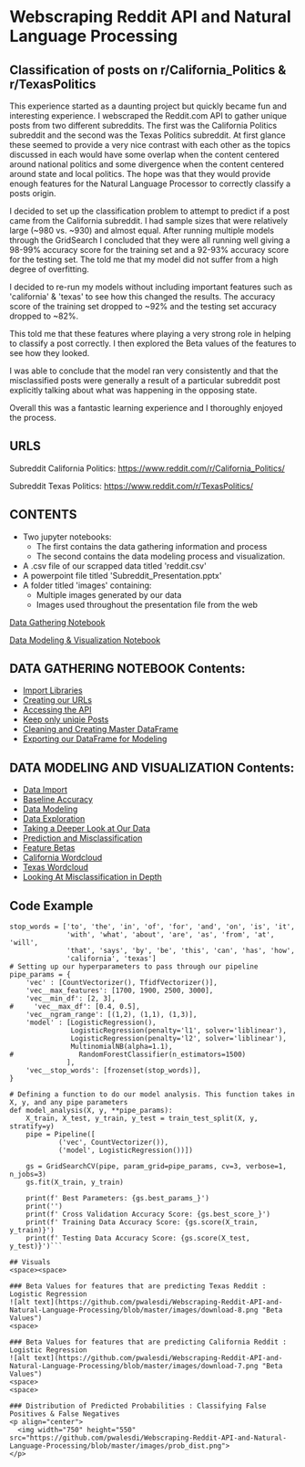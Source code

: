 
# Webscraping Reddit API and Natural Language Processing
## Classification of posts on r/California_Politics & r/TexasPolitics

This experience started as a daunting project but quickly became fun and interesting experience. I webscraped the Reddit.com API to gather unique posts from two different subreddits. The first was the California Politics subreddit and the second was the Texas Politics subreddit. At first glance these seemed to provide a very nice contrast with each other as the topics discussed in each would have some overlap when the content centered around national politics and some divergence when the content centered around state and local politics. The hope was that they would provide enough features for the Natural Language Processor to correctly classify a posts origin. 

I decided to set up the classification problem to attempt to predict if a post came from the California subreddit. I had sample sizes that were relatively large (~980 vs. ~930) and almost equal. After running multiple models through the GridSearch I concluded that they were all running well giving a 98-99% accuracy score for the training set and a 92-93% accuracy score for the testing set. The told me that my model did not suffer from a high degree of overfitting.

I decided to re-run my models without including important features such as 'california' & 'texas' to see how this changed the results. The accuracy score of the training set dropped to ~92% and the testing set accuracy dropped to ~82%. 

This told me that these features where playing a very strong role in helping to classify a post correctly. I then explored the Beta values of the features to see how they looked. 

I was able to conclude that the model ran very consistently and that the misclassified posts were generally a result of a particular subreddit post explicitly talking about what was happening in the opposing state.

Overall this was a fantastic learning experience and I thoroughly enjoyed the process.

## URLS

Subreddit California Politics: https://www.reddit.com/r/California_Politics/

Subreddit Texas Politics: https://www.reddit.com/r/TexasPolitics/


## CONTENTS
+ Two jupyter notebooks:  
	- The first contains the data gathering information and process  
	- The second contains the data modeling process and visualization.  
+ A .csv file of our scrapped data titled 'reddit.csv'  
+ A powerpoint file titled 'Subreddit_Presentation.pptx'
+ A folder titled 'images' containing:
	- Multiple images generated by our data
	- Images used throughout the presentation file from the web
	

[Data Gathering Notebook](https://github.com/pwalesdi/Webscraping-Reddit-API-and-Natural-Language-Processing/blob/master/NLP_Data_Gathering.ipynb)

[Data Modeling & Visualization Notebook](https://github.com/pwalesdi/Webscraping-Reddit-API-and-Natural-Language-Processing/blob/master/NLP_Data_Modeling.ipynb)


## DATA GATHERING NOTEBOOK Contents:
- [Import Libraries](#Import-our-Libraries)
- [Creating our URLs](#Instantiate-our-URL)
- [Accessing the API](#Access-Reddit-API-and-Scrape-Posts)
- [Keep only uniqie Posts](#Check-to-be-Sure-Posts-are-Unique)
- [Cleaning and Creating Master DataFrame](#Clean-up-the-DataFrame)
- [Exporting our DataFrame for Modeling](#Export-as-CSV-File)

## DATA MODELING AND VISUALIZATION Contents:
- [Data Import](#Data-Import)
- [Baseline Accuracy](#Calculate-the-Baseline-Accuracy)
- [Data Modeling](#Model-Our-Data)
- [Data Exploration](#Data-Exploration)
- [Taking a Deeper Look at Our Data](#-Dig-Into-the-Data)
- [Prediction and Misclassification](#Where-did-a-misclassification-occur?)
- [Feature Betas](#What-Beta-Values-are-Driving-Our-Model)
- [California Wordcloud](#Analysis-of-California-subreddit-words-via-Wordcloud)
- [Texas Wordcloud](#Analysis-of-Texas-subreddit-words-via-Wordcloud)
- [Looking At Misclassification in Depth](#Examine-the-posts-that-were-misclassified)

## Code Example

```# Deciding which words to remove via stop words
stop_words = ['to', 'the', 'in', 'of', 'for', 'and', 'on', 'is', 'it', 
              'with', 'what', 'about', 'are', 'as', 'from', 'at', 'will', 
              'that', 'says', 'by', 'be', 'this', 'can', 'has', 'how', 
              'california', 'texas']
# Setting up our hyperparameters to pass through our pipeline
pipe_params = {
    'vec' : [CountVectorizer(), TfidfVectorizer()],
    'vec__max_features': [1700, 1900, 2500, 3000],
    'vec__min_df': [2, 3],
#     'vec__max_df': [0.4, 0.5],
    'vec__ngram_range': [(1,2), (1,1), (1,3)],
    'model' : [LogisticRegression(), 
               LogisticRegression(penalty='l1', solver='liblinear'), 
               LogisticRegression(penalty='l2', solver='liblinear'), 
               MultinomialNB(alpha=1.1),
#                RandomForestClassifier(n_estimators=1500)
              ],
    'vec__stop_words': [frozenset(stop_words)],
}

# Defining a function to do our model analysis. This function takes in X, y, and any pipe parameters
def model_analysis(X, y, **pipe_params):
    X_train, X_test, y_train, y_test = train_test_split(X, y, stratify=y)
    pipe = Pipeline([
            ('vec', CountVectorizer()),
            ('model', LogisticRegression())])

    gs = GridSearchCV(pipe, param_grid=pipe_params, cv=3, verbose=1, n_jobs=3)
    gs.fit(X_train, y_train)

    print(f' Best Parameters: {gs.best_params_}')
    print('')
    print(f' Cross Validation Accuracy Score: {gs.best_score_}')
    print(f' Training Data Accuracy Score: {gs.score(X_train, y_train)}')
    print(f' Testing Data Accuracy Score: {gs.score(X_test, y_test)}')```

## Visuals
<space><space>
		
### Beta Values for features that are predicting Texas Reddit : Logistic Regression
![alt text](https://github.com/pwalesdi/Webscraping-Reddit-API-and-Natural-Language-Processing/blob/master/images/download-8.png "Beta Values")
<space>
	
### Beta Values for features that are predicting California Reddit : Logistic Regression
![alt text](https://github.com/pwalesdi/Webscraping-Reddit-API-and-Natural-Language-Processing/blob/master/images/download-7.png "Beta Values")
<space>
<space>

### Distribution of Predicted Probabilities : Classifying False Positives & False Negatives
<p align="center">
  <img width="750" height="550" src="https://github.com/pwalesdi/Webscraping-Reddit-API-and-Natural-Language-Processing/blob/master/images/prob_dist.png">
</p>



